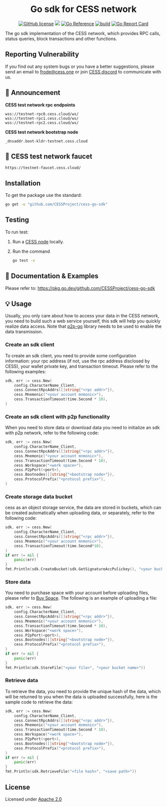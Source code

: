 <div align="center">

# Go sdk for CESS network

[![GitHub license](https://img.shields.io/badge/license-Apache2-blue)](#LICENSE)
<a href=""><img src="https://img.shields.io/badge/golang-%3E%3D1.19-blue.svg" /></a>
[![Go Reference](https://pkg.go.dev/badge/github.com/CESSProject/cess-go-sdk.svg)](https://pkg.go.dev/github.com/CESSProject/cess-go-sdk)
[![build](https://github.com/CESSProject/cess-go-sdk/actions/workflows/build&test.yml/badge.svg)](https://github.com/CESSProject/cess-go-sdk/actions/workflows/build&test.yml)
[![Go Report Card](https://goreportcard.com/badge/github.com/CESSProject/cess-go-sdk)](https://goreportcard.com/report/github.com/CESSProject/cess-go-sdk)

</div>

The go sdk implementation of the CESS network, which provides RPC calls, status queries, block transactions and other functions.

## Reporting Vulnerability

If you find out any system bugs or you have a better suggestions, please send an email to frode@cess.one or join [CESS discord](https://discord.gg/mYHTMfBwNS) to communicate with us.

## 📢 Announcement
**CESS test network rpc endpoints**
```
wss://testnet-rpc0.cess.cloud/ws/
wss://testnet-rpc1.cess.cloud/ws/
wss://testnet-rpc2.cess.cloud/ws/
```
**CESS test network bootstrap node**
```
_dnsaddr.boot-kldr-testnet.cess.cloud
```

## 🚰 CESS test network faucet
```
https://testnet-faucet.cess.cloud/
```

## Installation

To get the package use the standard:

```sh
go get -u "github.com/CESSProject/cess-go-sdk"
```

## Testing

To run test:

1. Run a [CESS node](https://github.com/CESSProject/cess) locally.
2. Run the command

	```sh
	go test -v
	```

## 📖 Documentation & Examples

Please refer to: https://pkg.go.dev/github.com/CESSProject/cess-go-sdk

## 💡 Usage

Usually, you only care about how to access your data in the CESS network, you need to build such a web service yourself, this sdk will help you quickly realize data access. Note that [p2p-go](https://github.com/CESSProject/p2p-go) library needs to be used to enable the data transmission.


### Create an sdk client

To create an sdk client, you need to provide some configuration information: your rpc address (if not, use the rpc address disclosed by CESS), your wallet private key, and transaction timeout. Please refer to the following examples:

```go
sdk, err := cess.New(
	config.CharacterName_Client,
	cess.ConnectRpcAddrs([]string{"<rpc addr>"}),
	cess.Mnemonic("<your account mnmonic>"),
	cess.TransactionTimeout(time.Second * 10),
)
```

### Create an sdk client with p2p functionality

When you need to store data or download data you need to initialize an sdk with p2p network, refer to the following code:
```go
sdk, err := cess.New(
	config.CharacterName_Client,
	cess.ConnectRpcAddrs([]string{"<rpc addr>"}),
	cess.Mnemonic("<your account mnmonic>"),
	cess.TransactionTimeout(time.Second * 10),
	cess.Workspace("<work space>"),
	cess.P2pPort(<port>),
	cess.Bootnodes([]string{"<bootstrap node>"}),
	cess.ProtocolPrefix("<protocol prefix>"),
)
```

### Create storage data bucket
cess as an object storage service, the data are stored in buckets, which can be created automatically when uploading data, or separately, refer to the following code:
```go
sdk, err := cess.New(
	config.CharacterName_Client,
	cess.ConnectRpcAddrs([]string{"<rpc addr>"}),
	cess.Mnemonic("<your account mnmonic>"),
	cess.TransactionTimeout(time.Second*10),
)
if err != nil {
	panic(err)
}
fmt.Println(sdk.CreateBucket(sdk.GetSignatureAccPulickey(), "<your bucket name>"))
```

### Store data
You need to purchase space with your account before uploading files, please refer to [Buy Space](https://github.com/CESSProject/W3F-illustration/blob/4995c1584006823990806b9d30fa7d554630ec14/deoss/buySpace.png).
The following is an example of uploading a file:
```go
sdk, err := cess.New(
	config.CharacterName_Client,
	cess.ConnectRpcAddrs([]string{"<rpc addr>"}),
	cess.Mnemonic("<your account mnmonic>"),
	cess.TransactionTimeout(time.Second * 10),
	cess.Workspace("<work space>"),
	cess.P2pPort(<port>),
	cess.Bootnodes([]string{"<bootstrap node>"}),
	cess.ProtocolPrefix("<protocol prefix>"),
)
if err != nil {
	panic(err)
}
fmt.Println(sdk.StoreFile("<your file>", "<your bucket name>"))
```

### Retrieve data
To retrieve the data, you need to provide the unique hash of the data, which will be returned to you when the data is uploaded successfully, here is the sample code to retrieve the data:
```go
sdk, err := cess.New(
	config.CharacterName_Client,
	cess.ConnectRpcAddrs([]string{"<rpc addr>"}),
	cess.Mnemonic("<your account mnmonic>"),
	cess.TransactionTimeout(time.Second * 10),
	cess.Workspace("<work space>"),
	cess.P2pPort(<port>),
	cess.Bootnodes([]string{"<bootstrap node>"}),
	cess.ProtocolPrefix("<protocol prefix>"),
)
if err != nil {
	panic(err)
}
fmt.Println(sdk.RetrieveFile("<file hash>", "<save path>"))
```

## License

Licensed under [Apache 2.0](https://github.com/CESSProject/cess-go-sdk/blob/main/LICENSE)
